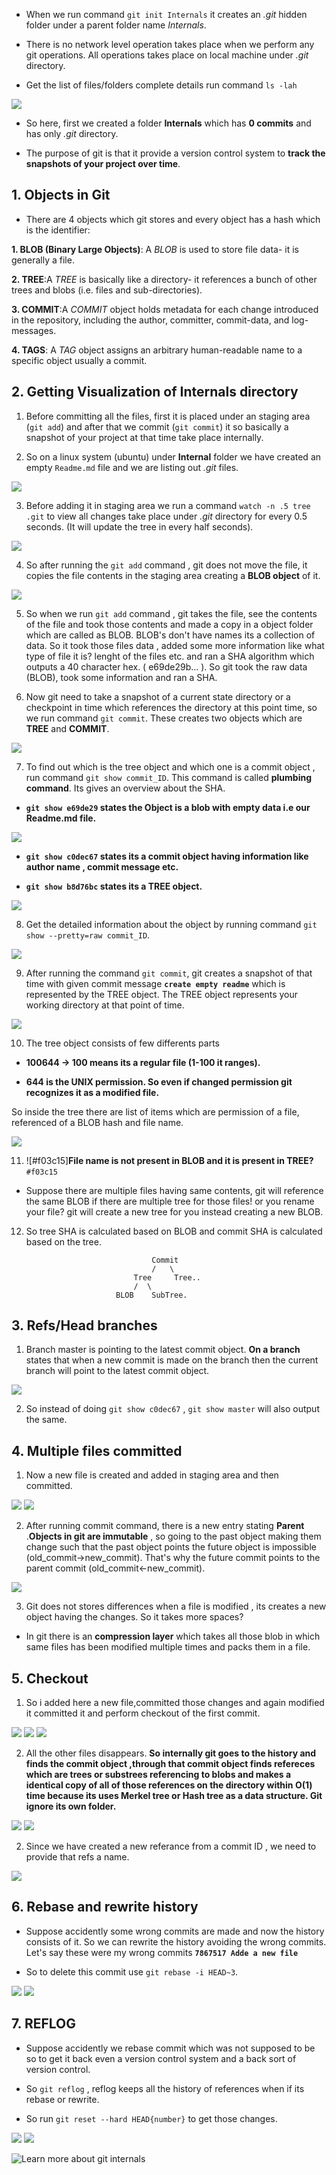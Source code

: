 - When we run command `git init Internals` it creates an *.git* hidden folder under a parent folder name *Internals*. 

- There is no network level operation takes place when we perform any git operations. All operations takes place on local machine under *.git* directory.

- Get the list of files/folders complete details run command `ls -lah`

![](https://github.com/codophilic/LearnGitInternals/blob/main/Git-Internal-Images/1.JPG)

- So here, first we created a folder **Internals** which has **0 commits** and has only *.git* directory.

- The purpose of git is that it provide a version control system to **track the snapshots of your project over time**.

## 1. Objects in Git

- There are 4 objects which git stores and every object has a hash which is the identifier:

**1. BLOB (Binary Large Objects)**: A *BLOB* is used to store file data- it is generally a file.

**2. TREE**:A *TREE* is basically like a directory- it references a bunch of other trees and blobs (i.e. files and sub-directories).

**3. COMMIT**:A *COMMIT* object holds metadata for each change introduced in the repository, including the author, committer, commit-data, and log- messages.

**4. TAGS**: A *TAG* object assigns an arbitrary human-readable name to a specific object usually a commit.



## 2. Getting Visualization of Internals directory

1. Before committing all the files, first it is placed under an staging area (`git add`) and after that we commit (`git commit`) it so basically a snapshot of your project at that time take place internally. 

2. So on a linux system (ubuntu) under **Internal** folder we have created an empty `Readme.md` file and we are listing out *.git* files.

![](https://github.com/codophilic/LearnGitInternals/blob/main/Git-Internal-Images/Images/3.PNG)

3. Before adding it in staging area we run a command `watch -n .5 tree .git` to view all changes take place under *.git* directory for every 0.5 seconds. (It will update the tree in every half seconds).

![](https://github.com/codophilic/LearnGitInternals/blob/main/Git-Internal-Images/Images/4.PNG)

4. So after running the `git add` command , git does not move the file, it copies the file contents in the staging area creating a **BLOB object** of it.

![](https://github.com/codophilic/LearnGitInternals/blob/main/Git-Internal-Images/Images/5.PNG)

5. So when we run `git add` command , git takes the file, see the contents of the file and took those contents and made a copy in a object folder which are called as BLOB. BLOB's don't have names its a collection of data. So it took those files data , added some more information like what type of file it is? lenght of the files etc. and ran a SHA algorithm which outputs a 40 character hex. ( e69de29b... ). So git took the raw data (BLOB), took some information and ran a SHA.

6. Now git need to take a snapshot of a current state directory or a checkpoint in time which references the directory at this point time, so we run command `git commit`. These creates two objects which are **TREE** and **COMMIT**.

![](https://github.com/codophilic/LearnGitInternals/blob/main/Git-Internal-Images/Images/6.PNG)

7. To find out which is the tree object and which one is a commit object , run command `git show commit_ID`. This command is called **plumbing command**. Its gives an overview about the SHA.

- **`git show e69de29` states the Object is a blob with empty data i.e our Readme.md file.**

![](https://github.com/codophilic/LearnGitInternals/blob/main/Git-Internal-Images/Images/7.PNG)

- **`git show c0dec67` states its a commit object having information like author name , commit message etc.**

- **`git show b8d76bc` states its a TREE object.**

![](https://github.com/codophilic/LearnGitInternals/blob/main/Git-Internal-Images/Images/8.PNG)

8. Get the detailed information about the object by running command `git show --pretty=raw commit_ID`.

![](https://github.com/codophilic/LearnGitInternals/blob/main/Git-Internal-Images/Images/8.PNG)

9. After running the command `git commit`, git creates a snapshot of that time with given commit message **```create empty readme```** which is represented by the TREE object. The TREE object represents your working directory at that point of time.

![](https://github.com/codophilic/LearnGitInternals/blob/main/Git-Internal-Images/Images/9.PNG)

10. The tree object consists of few differents parts

- **100644 -> 100 means its a regular file (1-100 it ranges).**

- **644 is the UNIX permission. So even if changed permission git recognizes it as a modified file.** 

So inside the tree there are list of items which are permission of a file, referenced of a BLOB hash and file name.

![](https://github.com/codophilic/LearnGitInternals/blob/main/Git-Internal-Images/Images/10.PNG)

11. ![#f03c15]**File name is not present in BLOB and it is present in TREE?** `#f03c15`

- Suppose there are multiple files having same contents, git will reference the same BLOB if there are multiple tree for those files! or you rename your file? git will create a new tree for you instead creating a new BLOB.

12. So tree SHA is calculated based on BLOB and commit SHA is calculated based on the tree.

                                    Commit
                                    /   \
                                Tree     Tree..
                                /  \
                            BLOB    SubTree.



## 3. Refs/Head branches

1. Branch master is pointing to the latest commit object.
**On a branch** states that when a new commit is made on the branch then the current branch will point to the latest commit object.

![](https://github.com/codophilic/LearnGitInternals/blob/main/Git-Internal-Images/Images/11.PNG)

2. So instead of doing `git show c0dec67` , `git show master` will also output the same.



## 4. Multiple files committed 

1. Now a new file is created and added in staging area and then committed.

![](https://github.com/codophilic/LearnGitInternals/blob/main/Git-Internal-Images/Images/12.PNG)
![](https://github.com/codophilic/LearnGitInternals/blob/main/Git-Internal-Images/Images/13.PNG)

2. After running commit command, there is a new entry stating **Parent** .**Objects in git are immutable** , so going to the past object making them change such that the past object points the future object is impossible (old_commit->new_commit). That's why the future commit points to the parent commit (old_commit<-new_commit).

![](https://github.com/codophilic/LearnGitInternals/blob/main/Git-Internal-Images/Images/14.PNG)

3. Git does not stores differences when a file is modified , its creates a new object having the changes. So it takes more spaces? 
- In git there is an **compression layer** which takes all those blob in which same files has been modified multiple times and packs them in a file.



## 5. Checkout

1. So i added here a new file,committed those changes and again modified it committed it and perform checkout of the first commit. 

![](https://github.com/codophilic/LearnGitInternals/blob/main/Git-Internal-Images/Images/15.PNG)
![](https://github.com/codophilic/LearnGitInternals/blob/main/Git-Internal-Images/Images/16.PNG)
![](https://github.com/codophilic/LearnGitInternals/blob/main/Git-Internal-Images/Images/17.PNG)

2. All the other files disappears. **So internally git goes to the history and finds the commit object ,through that commit object finds refereces which are trees or substrees referencing to blobs and makes a identical copy of all of those references on the directory within O(1) time because its uses Merkel tree or Hash tree as a data structure. Git ignore its own folder.**

![](https://github.com/codophilic/LearnGitInternals/blob/main/Git-Internal-Images/Images/18.PNG)
![](https://github.com/codophilic/LearnGitInternals/blob/main/Git-Internal-Images/Images/19.PNG)

2. Since we have created a new referance from a commit ID , we need to provide that refs a name.

![](https://github.com/codophilic/LearnGitInternals/blob/main/Git-Internal-Images/Images/20.PNG)

## 6. Rebase and rewrite history

- Suppose accidently some wrong commits are made and now the history consists of it. So we can rewrite the history avoiding the wrong commits. Let's say these were my wrong commits
**`7867517 Adde a new file`**

- So to delete this commit use `git rebase -i HEAD~3`.

![](https://github.com/codophilic/LearnGitInternals/blob/main/Git-Internal-Images/Images/21.PNG)
![](https://github.com/codophilic/LearnGitInternals/blob/main/Git-Internal-Images/Images/22.PNG)

## 7. REFLOG

- Suppose accidently we rebase commit which was not supposed to be so to get it back even a version control system and a back sort of version control.

- So `git reflog` , reflog keeps all the history of references when if its rebase or rewrite.

- So run `git reset --hard HEAD{number}` to get those changes.

![](https://github.com/codophilic/LearnGitInternals/blob/main/Git-Internal-Images/Images/23.PNG)
![](https://github.com/codophilic/LearnGitInternals/blob/main/Git-Internal-Images/Images/24.PNG)


![Learn more about git internals](https://medium.com/mindorks/what-is-git-object-model-6009c271ca66#:~:text=Git%20Object%20Store%201%20A%20%E2%80%9Cblob%E2%80%9D%20is%20used,author%2C%20committer%2C%20commit-data%2C%20and%20log-%20messages.%20More%20items)







